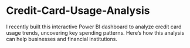 # Credit-Card-Usage-Analysis
I recently built this interactive Power BI dashboard to analyze credit card usage trends, uncovering key spending patterns. Here’s how this analysis can help businesses and financial institutions.
